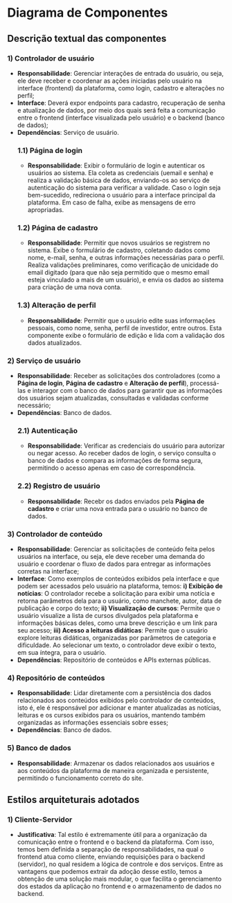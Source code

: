# Diagrama de Componentes 

## Descrição textual das componentes
### 1) Controlador de usuário
- **Responsabilidade**: Gerenciar interações de entrada do usuário, ou seja, ele deve receber e coordenar as ações iniciadas pelo usuário na interface (frontend) da plataforma, como login, cadastro e alterações no perfil;
- **Interface**: Deverá expor endpoints para cadastro, recuperação de senha e atualização de dados, por meio dos quais será feita a comunicação entre o frontend (interface visualizada pelo usuário) e o backend (banco de dados);
- **Dependências**: Serviço de usuário.
  ### 1.1) Página de login
  - **Responsabilidade**: Exibir o formulário de login e autenticar os usuários ao sistema. Ela coleta as credenciais (uemail e senha) e realiza a validação básica de dados, enviando-os ao serviço de autenticação do sistema para verificar a validade. Caso o login seja bem-sucedido, redireciona o usuário para a interface principal da plataforma. Em caso de falha, exibe as mensagens de erro apropriadas.
  ### 1.2) Página de cadastro
  - **Responsabilidade**: Permitir que novos usuários se registrem no sistema. Exibe o formulário de cadastro, coletando dados como nome, e-mail, senha, e outras informações necessárias para o perfil. Realiza validações preliminares, como verificação de unicidade do email digitado (para que não seja permitido que o mesmo email esteja vinculado a mais de um usuário), e envia os dados ao sistema para criação de uma nova conta.
  ### 1.3) Alteração de perfil
  - **Responsabilidade**: Permitir que o usuário edite suas informações pessoais, como nome, senha, perfil de investidor, entre outros. Esta componente exibe o formulário de edição e lida com a validação dos dados atualizados.

### 2) Serviço de usuário
- **Responsabilidade**: Receber as solicitações dos controladores (como a **Página de login**, **Página de cadastro** e **Alteração de perfil**), processá-las e interagor com o banco de dados para garantir que as informações dos usuários sejam atualizadas, consultadas e validadas conforme necessário;
- **Dependências**: Banco de dados.
  ### 2.1) Autenticação
  - **Responsabilidade**: Verificar as credenciais do usuário para autorizar ou negar acesso. Ao receber dados de login, o serviço consulta o banco de dados e compara as informações de forma segura, permitindo o acesso apenas em caso de correspondência.
  ### 2.2) Registro de usuário
  - **Responsabilidade**: Recebr os dados enviados pela **Página de cadastro** e criar uma nova entrada para o usuário no banco de dados.

### 3) Controlador de conteúdo
- **Responsabilidade**: Gerenciar as solicitações de conteúdo feita pelos usuários na interface, ou seja, ele deve receber uma demanda do usuário e coordenar o fluxo de dados para entregar as informações corretas na interface;
- **Interface**: Como exemplos de conteúdos exibidos pela interface e que podem ser acessados pelo usuário na plataforma, temos: **i) Exibição de notícias**: O controlador recebe a solicitação para exibir uma notícia e retorna parâmetros dela para o usuário, como manchete, autor, data de publicação e corpo do texto; **ii) Visualização de cursos**: Permite que o usuário visualize a lista de cursos divulgados pela plataforma e informações básicas deles, como uma breve descrição e um link para seu acesso; **iii) Acesso a leituras didáticas**: Permite que o usuário explore leituras didáticas, organizadas por parâmetros de categoria e dificuldade. Ao selecionar um texto, o controlador deve exibir o texto, em sua íntegra, para o usuário.
- **Dependências**: Repositório de conteúdos e APIs externas públicas.

### 4) Repositório de conteúdos
- **Responsabilidade**: Lidar diretamente com a persistência dos dados relacionados aos conteúdos exibidos pelo controlador de conteúdos, isto é, ele é responsável por adicionar e manter atualizadas as notícias, leituras e os cursos exibidos para os usuários, mantendo também organizadas as informações essenciais sobre esses;
- **Dependências**: Banco de dados.

### 5) Banco de dados
- **Responsabilidade**: Armazenar os dados relacionados aos usuários e aos conteúdos da plataforma de maneira organizada e persistente, permitindo o funcionamento correto do site.

## Estilos arquiteturais adotados
### 1) Cliente-Servidor
- **Justificativa**: Tal estilo é extremamente útil para a organização da comunicação entre o frontend e o backend da plataforma. Com isso, temos bem definida a separação de responsabilidades, na qual o frontend atua como cliente, enviando requisições para o backend (servidor), no qual residem a lógica de controle e dos serviços. Entre as vantagens que podemos extrair da adoção desse estilo, temos a obtenção de uma solução mais modular, o que facilita o gerenciamento dos estados da aplicação no frontend e o armazenamento de dados no backend.
